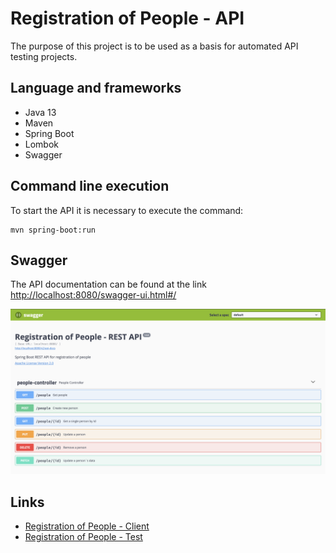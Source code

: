 # Registration of People - API

The purpose of this project is to be used as a basis for automated API testing projects.

## Language and frameworks
   
- Java 13
- Maven
- Spring Boot
- Lombok
- Swagger

## Command line execution

To start the API it is necessary to execute the command:

```shell script
mvn spring-boot:run
```

## Swagger

The API documentation can be found at the link <http://localhost:8080/swagger-ui.html#/>


![](src/main/resources/img/Swagger.png)

## Links

- [Registration of People - Client](https://github.com/Matheeusb/registration-people-api-client)
- [Registration of People - Test](https://github.com/Matheeusb/registration-people-api-test)